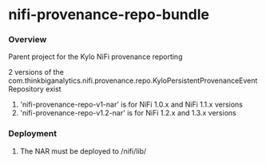 nifi-provenance-repo-bundle
===========================

### Overview

Parent project for the Kylo NiFi provenance reporting

2 versions of the com.thinkbiganalytics.nifi.provenance.repo.KyloPersistentProvenanceEventRepository exist
1. 'nifi-provenance-repo-v1-nar'  is for NiFi 1.0.x and NiFi 1.1.x versions
2. 'nifi-provenance-repo-v1.2-nar' is for NiFi 1.2.x and 1.3.x versions

### Deployment

1. The NAR must be deployed to /nifi/lib/
